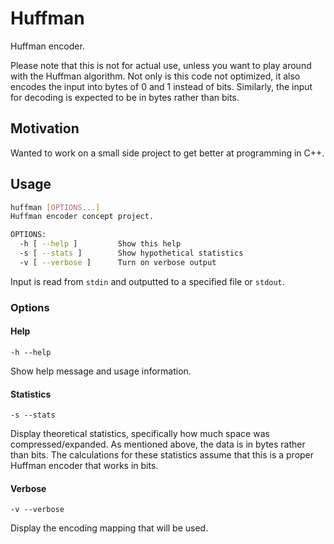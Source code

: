 # Huffman

Huffman encoder.

Please note that this is not for actual use, unless you want to play around with the Huffman algorithm. Not only is this code not optimized, it also encodes the input into bytes of 0 and 1 instead of bits. Similarly, the input for decoding is expected to be in bytes rather than bits.

## Motivation

Wanted to work on a small side project to get better at programming in C++.

## Usage

```bash
huffman [OPTIONS...]
Huffman encoder concept project.

OPTIONS:
  -h [ --help ]         Show this help
  -s [ --stats ]        Show hypothetical statistics
  -v [ --verbose ]      Turn on verbose output
```

Input is read from `stdin` and outputted to a specified file or `stdout`.

### Options

#### Help

`-h --help`

Show help message and usage information.

#### Statistics

`-s --stats`

Display theoretical statistics, specifically how much space was compressed/expanded. As mentioned above, the data is in bytes rather than bits. The calculations for these statistics assume that this is a proper Huffman encoder that works in bits.

#### Verbose

`-v --verbose`

Display the encoding mapping that will be used.
